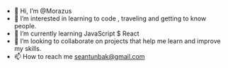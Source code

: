 - 👋 Hi, I’m @Morazus
- 👀 I’m interested in learning to code , traveling and getting to know people.
- 🌱 I’m currently learning JavaScript $ React
- 💞️ I’m looking to collaborate on projects that help me learn and improve my skills.
- 📫 How to reach me seantunbak@gmail.com

<!---
Morazus/Morazus is a ✨ special ✨ repository because its `README.md` (this file) appears on your GitHub profile.
You can click the Preview link to take a look at your changes.
--->
